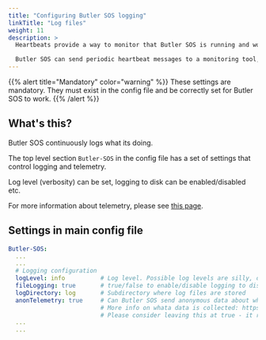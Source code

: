 ```yaml
---
title: "Configuring Butler SOS logging"
linkTitle: "Log files"
weight: 11
description: >
  Heartbeats provide a way to monitor that Butler SOS is running and working as intended.  

  Butler SOS can send periodic heartbeat messages to a monitoring tool, which can then alert if Butler SOS hasn't checked in as expected.
---
```


{{% alert title="Mandatory" color="warning" %}}
These settings are mandatory.
They must exist in the config file and be correctly set for Butler SOS to work.
{{% /alert %}}

## What's this?

Butler SOS continuously logs what its doing.  

The top level section `Butler-SOS` in the config file has a set of settings that control logging and telemetry.

Log level (verbosity) can be set, logging to disk can be enabled/disabled etc.

For more information about telemetry, please see [this page](/docs/about/telemetry/).

## Settings in main config file

```yaml
Butler-SOS:
  ...
  ...
  # Logging configuration
  logLevel: info          # Log level. Possible log levels are silly, debug, verbose, info, warn, error
  fileLogging: true       # true/false to enable/disable logging to disk file
  logDirectory: log       # Subdirectory where log files are stored
  anonTelemetry: true     # Can Butler SOS send anonymous data about what computer it is running on? 
                          # More info on whata data is collected: https://butler-sos.ptarmiganlabs.com/docs/about/telemetry/
                          # Please consider leaving this at true - it really helps future development of Butler SOS!
  ...
  ...
```
